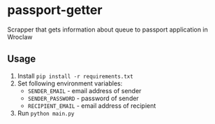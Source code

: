 # passport-getter
Scrapper that gets information about queue to passport application in Wroclaw

## Usage

1. Install `pip install -r requirements.txt`
2. Set following environment variables:
    * `SENDER_EMAIL` - email address of sender
    * `SENDER_PASSWORD` - password of sender
    * `RECIPIENT_EMAIL` - email address of recipient
3. Run `python main.py`
